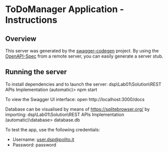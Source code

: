 # ToDoManager Application - Instructions

## Overview
This server was generated by the [swagger-codegen](https://github.com/swagger-api/swagger-codegen) project.  By using the [OpenAPI-Spec](https://github.com/OAI/OpenAPI-Specification) from a remote server, you can easily generate a server stub.

## Running the server

To install dependencies and to launch the server:
dsp\Lab01\Solution\REST APIs Implementation (automatic)> npm start

To view the Swagger UI interface:
open http://localhost:3000/docs

Database can be visualised by means of https://sqlitebrowser.org/ by importing:
dsp\Lab01\Solution\REST APIs Implementation (automatic)\database> database.db

To test the app, use the following credentials:
- Username: user.dsp@polito.it
- Password: password
